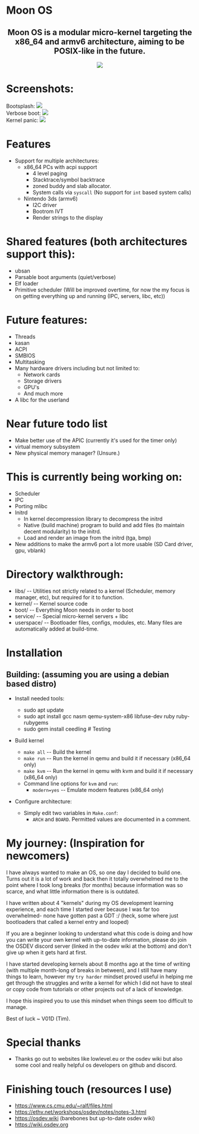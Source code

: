 # Moon OS

<h2 align="center"> Moon OS is a modular micro-kernel targeting the x86_64 and armv6 architecture, aiming to be POSIX-like in the future. </h2>
<p align="center">
<img align="center" src="meta/Logo 500x500.jpeg">
</p>


# Screenshots:
Bootsplash:
<img src="meta/screenshot/bootsplash.png">
<br>
Verbose boot:
<img src="meta/screenshot/verbose_boot.png">
<br>
Kernel panic:
<img src="meta/screenshot/kpanic.png">
<br>

# Features
- Support for multiple architectures:
	- x86_64 PCs with acpi support
		- 4 level paging
		- Stacktrace/symbol backtrace
		- zoned buddy and slab allocator.
		- System calls via `syscall` (No support for `int` based system calls)
	- Nintendo 3ds (armv6)
		- I2C driver
		- Bootrom IVT
		- Render strings to the display

# Shared features (both architectures support this):
- ubsan
- Parsable boot arguments (quiet/verbose)
- Elf loader
- Primitive scheduler (Will be improved overtime, for now the my focus is on getting everything up and running (IPC, servers, libc, etc))

# Future features:
- Threads
- kasan
- ACPI
- SMBIOS
- Multitasking
- Many hardware drivers including but not limited to:
	- Network cards
	- Storage drivers
	- GPU's
	- And much more
- A libc for the userland

# Near future todo list
- Make better use of the APIC (currently it's used for the timer only)
- virtual memory subsystem
- New physical memory manager? (Unsure.)

# This is currently being working on:
- Scheduler
- IPC
- Porting mlibc
- Initrd
	- In kernel decompression library to decompress the initrd
	- Native (build machine) program to build and add files (to maintain decent modularity) to the initrd.
	- Load and render an image from the initrd (tga, bmp)
- New additions to make the armv6 port a lot more usable (SD Card driver, gpu, vblank)

# Directory walkthrough:
- libs/   	  --  Utilities not strictly related to a kernel (Scheduler, memory manager, etc), but required for it to function.
- kernel/ 	  --  Kernel source code
- boot/		  --  Everything Moon needs in order to boot 
- service/     --  Special micro-kernel servers + libc
- userspace/  --  Bootloader files, configs, modules, etc. Many files are automatically added at build-time.

# Installation
## Building: (assuming you are using a debian based distro)
- Install needed tools:
	- sudo apt update
	- sudo apt install gcc nasm qemu-system-x86 libfuse-dev ruby ruby-rubygems
	- sudo gem install ceedling # Testing
- Build kernel
	- `make all` -- Build the kernel
	- `make run` -- Run the kernel in qemu and build it if necessary (x86_64 only)
	- `make kvm` -- Run the kernel in qemu with kvm and build it if necessary (x86_64 only)
	- Command line options for `kvm` and `run`:
		- `modern=yes` -- Emulate modern features (x86_64 only)

- Configure architecture:
	- Simply edit two variables in `Make.conf`:
		- `ARCH` and `BOARD`. Permitted values are documented in a comment.


# My journey: (Inspiration for newcomers)
I have always wanted to make an OS, so one day I decided to build one.
Turns out it is a lot of work and back then it totally overwhelmed me to the point where I took long breaks (for months) because information was so scarce, and what little information there is is outdated.

I have written about 4 "kernels" during my OS development learning experience, and each time I started over because I was far too overwhelmed- none have gotten past a GDT :/   (heck, some where just bootloaders that called a kernel entry and looped)

If you are a beginner looking to understand what this code is doing and how you can write your own kernel with up-to-date information, please do join the OSDEV discord server (linked in the osdev wiki at the bottom) and don't give up when it gets hard at first.

I have started developing kernels about 8 months ago at the time of writing (with multiple month-long of breaks in between), and I still have many things to learn, however my `try harder` mindset proved useful in helping me get through the struggles and write a kernel for which I did not have to steal or copy code from tutorials or other projects out of a lack of knowledge.

I hope this inspired you to use this mindset when things seem too difficult to manage.

Best of luck ~ V01D (Tim).

# Special thanks
- Thanks go out to websites like lowlevel.eu or the osdev wiki but also some cool and really helpful os developers on github and discord.

# Finishing touch (resources I use)
* https://www.cs.cmu.edu/~ralf/files.html
* https://ethv.net/workshops/osdev/notes/notes-3.html
* https://osdev.wiki  (barebones but up-to-date osdev wiki)
* https://wiki.osdev.org
